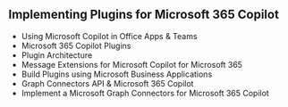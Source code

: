 ## Implementing Plugins for Microsoft 365 Copilot

- Using Microsoft Copilot in Office Apps & Teams
- Microsoft 365 Copilot Plugins
- Plugin Architecture
- Message Extensions for Microsoft Copilot for Microsoft 365
- Build Plugins using Microsoft Business Applications
- Graph Connectors API & Microsoft 365 Copilot
- Implement a Microsoft Graph Connectors for Microsoft 365 Copilot